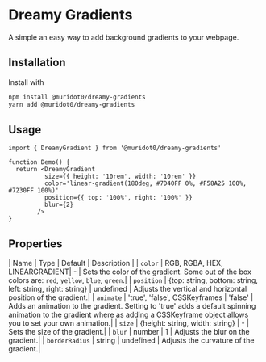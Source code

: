 # Dreamy Gradients

A simple an easy way to add background gradients to your webpage.

## Installation

Install with

```sh
npm install @muridot0/dreamy-gradients
yarn add @muridot0/dreamy-gradients
```

## Usage

```tsx
import { DreamyGradient } from '@muridot0/dreamy-gradients'

function Demo() {
  return <DreamyGradient
          size={{ height: '10rem', width: '10rem' }}
          color='linear-gradient(180deg, #7D40FF 0%, #F58A25 100%, #7230FF 100%)'
          position={{ top: '100%', right: '100%' }}
          blur={2}
        />
}
```

## Properties

| Name            | Type                     | Default      | Description                                                    |
| `color`         | RGB, RGBA, HEX, LINEARGRADIENT| - | Sets the color of the gradient. Some out of the box colors are: `red`, `yellow`, `blue`, `green`.|
| `position`      | {top: string, bottom: string, left: string, right: string} | undefined | Adjusts the vertical and horizontal position of the gradient.|
| `animate` | 'true', 'false', CSSKeyframes | 'false' | Adds an animation to the gradient. Setting to 'true' adds a default spinning animation to the gradient where as adding a CSSKeyframe object allows you to set your own animation.|
| `size` | {height: string, width: string} | - | Sets the size of the gradient.|
| `blur` | number | 1 | Adjusts the blur on the gradient.|
| `borderRadius` | string | undefined | Adjusts the curvature of the gradient.|

